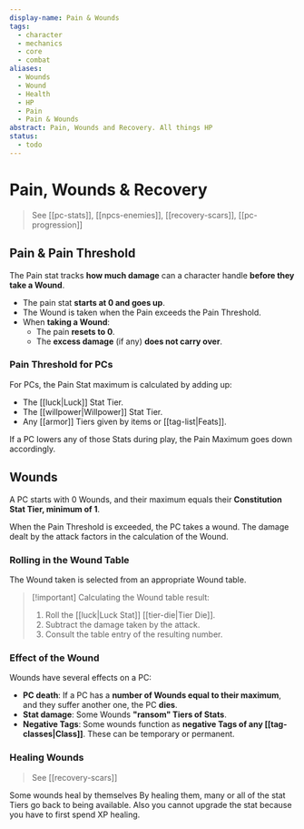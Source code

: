 ```yaml
---
display-name: Pain & Wounds
tags:
  - character
  - mechanics
  - core
  - combat
aliases:
  - Wounds
  - Wound
  - Health
  - HP
  - Pain
  - Pain & Wounds
abstract: Pain, Wounds and Recovery. All things HP
status:
  - todo
---
```

# Pain, Wounds & Recovery
> See [[pc-stats]], [[npcs-enemies]], [[recovery-scars]], [[pc-progression]]

## Pain & Pain Threshold
The Pain stat tracks **how much damage** can a character handle **before they take a Wound**.
- The pain stat **starts at 0 and goes up**.
- The Wound is taken when the Pain exceeds the Pain Threshold.
- When **taking a Wound**:
	- The pain **resets to 0**.
	- The **excess damage** (if any) **does not carry over**.

### Pain Threshold for PCs
For PCs, the Pain Stat maximum is calculated by adding up:
- The [[luck|Luck]] Stat Tier.
- The [[willpower|Willpower]] Stat Tier.
- Any [[armor]] Tiers given by items or [[tag-list|Feats]].

If a PC lowers any of those Stats during play, the Pain Maximum goes down accordingly.

## Wounds
A PC starts with 0 Wounds, and their maximum equals their **Constitution Stat Tier, minimum of 1**.

When the Pain Threshold is exceeded, the PC takes a wound. The damage dealt by the attack factors in the calculation of the Wound.

### Rolling in the Wound Table
The Wound taken is selected from an appropriate Wound table.

> [!important] Calculating the Wound table result:
> 1. Roll the [[luck|Luck Stat]] [[tier-die|Tier Die]].
> 2. Subtract the damage taken by the attack.
> 3. Consult the table entry of the resulting number.

### Effect of the Wound
Wounds have several effects on a PC:
- **PC death**: If a PC has a **number of Wounds equal to their maximum**, and they suffer another one, the PC **dies**.
- **Stat damage**: Some Wounds **"ransom" Tiers of Stats**.
- **Negative Tags**: Some wounds function as **negative Tags of any [[tag-classes|Class]]**. These can be temporary or permanent.

### Healing Wounds
> See [[recovery-scars]]

Some wounds heal by themselves
By healing them, many or all of the stat Tiers go back to being available. Also you cannot upgrade the stat because you have to first spend XP healing.




